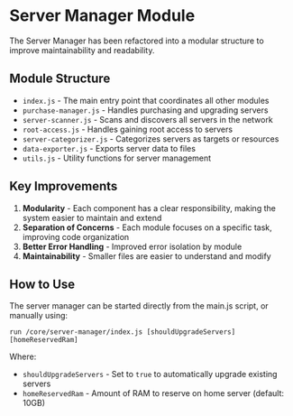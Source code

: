 # Server Manager Module

The Server Manager has been refactored into a modular structure to improve maintainability and readability.

## Module Structure

- `index.js` - The main entry point that coordinates all other modules
- `purchase-manager.js` - Handles purchasing and upgrading servers
- `server-scanner.js` - Scans and discovers all servers in the network
- `root-access.js` - Handles gaining root access to servers
- `server-categorizer.js` - Categorizes servers as targets or resources
- `data-exporter.js` - Exports server data to files
- `utils.js` - Utility functions for server management

## Key Improvements

1. **Modularity** - Each component has a clear responsibility, making the system easier to maintain and extend
2. **Separation of Concerns** - Each module focuses on a specific task, improving code organization
3. **Better Error Handling** - Improved error isolation by module
4. **Maintainability** - Smaller files are easier to understand and modify

## How to Use

The server manager can be started directly from the main.js script, or manually using:

```
run /core/server-manager/index.js [shouldUpgradeServers] [homeReservedRam]
```

Where:

- `shouldUpgradeServers` - Set to `true` to automatically upgrade existing servers
- `homeReservedRam` - Amount of RAM to reserve on home server (default: 10GB)
